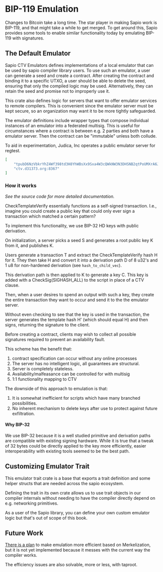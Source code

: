 # BIP-119 Emulation

Changes to Bitcoin take a long time. The star player in making Sapio work is
BIP-119, and that might take a while to get merged. To get around this, Sapio
provides some tools to enable similar functionality today by emulating
BIP-119 with signatures.


## The Default Emulator

Sapio CTV Emulators defines implementations of a local emulator that can be
used by sapio compiler library users. To use such an emulator, a user can
generate a seed and create a contract. After creating the contract and
binding it to a specific UTXO, a user should be able to delete the seed,
ensuring that only the compiled logic may be used. Alternatively, they can
retain the seed and promise not to improperly use it.


This crate also defines logic for servers that want to offer emulator
services to remote compilers. This is convenient since the emulator server
must be kept secure, so an organization may want it to be more tightly
safeguarded.

The emulator definitions include wrapper types that compose individual
instances of an emulator into a federated multisig. This is useful
for circumstances where a contract is between e.g. 2 parties and both
have a emulator server. Then the contract can be "immutable" unless
both collude.

To aid in experimentation, Judica, Inc operates a public emulator server for
regtest.

```json
[
    "tpubD6NzVbkrYhZ4Wf398td3H8YhWBsXx9Sxa4W3cQWkNW3N3DHSNB2qtPoUMXrA6JNaPxodQfRpoZNE5tGM9iZ4xfUEFRJEJvfs8W5paUagYCE",
    "ctv.d31373.org:8367"
]
```

### How it works

*See the source code for more detailed documentation.*

CheckTemplateVerify essentially functions as a self-signed transaction. I.e.,
imagine you could create a public key that could only ever sign a transaction
which matched a certain pattern?

To implement this functionality, we use BIP-32 HD keys with public derivation.

On initialization, a server picks a seed S and generates a root public key K
from it, and publishes K.

Users generate a transaction T and extract the CheckTemplateVerify hash H for
it. They then take H and convert it into a derivation path D of 8 u32's and 1
u8 for non-hardened derivation (see `hash_to_child_vec`).

This derivation path is then applied to K to generate a key C. This key is
added with a CheckSig(SIGHASH_ALL) to the script in place of a CTV clause.

Then, when a user desires to spend an output with such a key, they create the
entire transaction they want to occur and send it to the the emulator server.

Without even checking to see that the key is used in the transaction, the
server generates the template hash H' (which should equal H) and then signs,
returning the signature to the client.

Before creating a contract, clients may wish to collect all possible
signatures required to prevent an availability fault.

This scheme has the benefit that:

1. contract specification can occur without any online processes
1. The server has no intelligent logic, all guarantees are structural.
1. Server is completely stateless.
1. Availability/malfeasance can be controlled for with multisig
1. 1:1 functionality mapping to CTV

The downside of this approach to emulation is that:

1. It is somewhat inefficient for scripts which have many branched possibilities.
1. No inherent mechanism to delete keys after use to protect against future exfiltration.


#### Why BIP-32

We use BIP-32 because it is a well studied primitive and derivation paths are
compatible with existing signing hardware. While it is true that a tweak of
32 bytes could be directly applied to the key more efficiently, easier
interoperability with existing tools seemed to be the best path.


## Customizing Emulator Trait

This emulator trait crate is a base that exports a trait definition and some
helper structs that are needed across the sapio ecosystem.

Defining the trait in its own crate allows us to use trait objects in our
compiler internals without needing to have the compiler directly depend on
e.g. networking primitives.

As a user of the Sapio library, you can define your own custom emulator logic
but that's out of scope of this book.

## Future Work

[There is a plan](https://github.com/sapio-lang/sapio/issues/100) to make
emulation more efficient based on Merkelization, but it is not yet
implemented because it messes with the current way the compiler works.

The efficiency issues are also solvable, more or less, with taproot.
